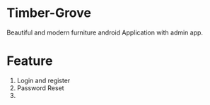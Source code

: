 # Timber-Grove
Beautiful and modern furniture android Application with admin app.

# Feature 
1. Login and register
2. Password Reset
3. 
